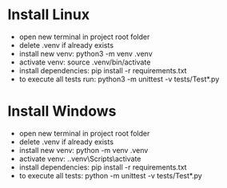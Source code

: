 # Install Linux

* open new terminal in project root folder
* delete .venv if already exists
* install new venv: python3 -m venv .venv
* activate venv:  source .venv/bin/activate
* install dependencies: pip install -r requirements.txt
* to execute all tests run: python3 -m unittest  -v tests/Test*.py

# Install Windows

* open new terminal in project root folder
* delete .venv if already exists
* install new venv: python -m venv .venv
* activate venv:  .\.venv\Scripts\activate
* install dependencies: pip install -r requirements.txt
* to execute all tests: python -m unittest  -v tests/Test*.py